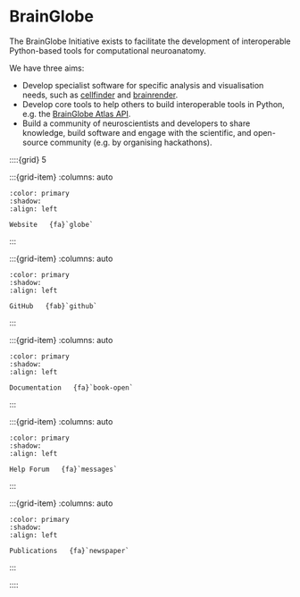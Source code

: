 # BrainGlobe

The BrainGlobe Initiative exists to facilitate the development of interoperable Python-based tools for computational neuroanatomy.

We have three aims:

* Develop specialist software for specific analysis and visualisation needs, such as [cellfinder](https://brainglobe.info/cellfinder) and [brainrender](https://docs.brainrender.info/).
* Develop core tools to help others to build interoperable tools in Python, e.g. the [BrainGlobe Atlas API](https://brainglobe.info/atlas-api).
* Build a community of neuroscientists and developers to share knowledge, build software and engage with the scientific, and open-source community (e.g. by organising hackathons).


::::{grid} 5

:::{grid-item}
:columns: auto
```{button-link} https://brainglobe.info/
:color: primary
:shadow:
:align: left 

Website   {fa}`globe`
```
:::

:::{grid-item}
:columns: auto
```{button-link} https://github.com/brainglobe
:color: primary
:shadow:
:align: left 

GitHub   {fab}`github`
```
:::

:::{grid-item}
:columns: auto
```{button-link} https://docs.brainglobe.info/
:color: primary
:shadow:
:align: left 

Documentation   {fa}`book-open`
```
:::

:::{grid-item}
:columns: auto
```{button-link} https://forum.image.sc/tag/brainglobe
:color: primary
:shadow:
:align: left 

Help Forum   {fa}`messages`
```
:::

:::{grid-item}
:columns: auto
```{button-link} https://brainglobe.info/publications
:color: primary
:shadow:
:align: left 

Publications   {fa}`newspaper`
```
:::

::::